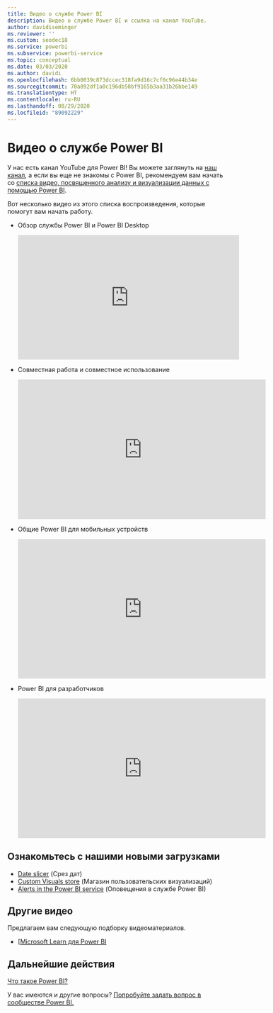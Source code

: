```yaml
---
title: Видео о службе Power BI
description: Видео о службе Power BI и ссылка на канал YouTube.
author: davidiseminger
ms.reviewer: ''
ms.custom: seodec18
ms.service: powerbi
ms.subservice: powerbi-service
ms.topic: conceptual
ms.date: 03/03/2020
ms.author: davidi
ms.openlocfilehash: 6bb0039c873dccec318fa9d16c7cf0c96e44b34e
ms.sourcegitcommit: 70a892df1a0c196db58bf9165b3aa31b26bbe149
ms.translationtype: HT
ms.contentlocale: ru-RU
ms.lasthandoff: 08/29/2020
ms.locfileid: "89092229"
---
```

# <a name="power-bi-videos"></a>Видео о службе Power BI
У нас есть канал YouTube для Power BI! Вы можете заглянуть на [наш канал](https://www.youtube.com/user/mspowerbi/videos), а если вы еще не знакомы с Power BI, рекомендуем вам начать со [списка видео, посвященного анализу и визуализации данных с помощью Power BI](https://www.youtube.com/playlist?list=PL1N57mwBHtN0JFoKSR0n-tBkUJHeMP2cP).

Вот несколько видео из этого списка воспроизведения, которые помогут вам начать работу.

* Обзор службы Power BI и Power BI Desktop
  
  <iframe width="500" height="281" src="https://www.youtube.com/embed/l2wy4XgQIu0" frameborder="0" allowfullscreen></iframe>
* Совместная работа и совместное использование
  
  <iframe width="560" height="315" src="https://www.youtube.com/embed/5DABLeJzQYM" frameborder="0" allow="autoplay; encrypted-media" allowfullscreen></iframe>
* Общие Power BI для мобильных устройств
  
  <iframe width="560" height="315" src="https://www.youtube.com/embed/07uBWhaCo78" frameborder="0" allow="autoplay; encrypted-media" allowfullscreen></iframe>

* Power BI для разработчиков
  <iframe width="560" height="315" src="https://www.youtube.com/embed/47uXJW1GIUY" frameborder="0" allow="autoplay; encrypted-media" allowfullscreen></iframe>  

## <a name="watch-some-of-our-new-uploads"></a>Ознакомьтесь с нашими новыми загрузками
* [Date slicer](https://youtu.be/V7i82ZZm0vw) (Срез дат)
* [Custom Visuals store](https://youtu.be/d-rXAJ3_uAo) (Магазин пользовательских визуализаций)
* [Alerts in the Power BI service](https://youtu.be/JbL2-HJ8clE) (Оповещения в службе Power BI)

## <a name="more-videos"></a>Другие видео
Предлагаем вам следующую подборку видеоматериалов.

* [[Microsoft Learn для Power BI](https://docs.microsoft.com/learn/powerplatform/power-bi?WT.mc_id=powerbi_landingpage-docs-link)

## <a name="next-steps"></a>Дальнейшие действия
[Что такое Power BI?](power-bi-overview.md)

У вас имеются и другие вопросы? [Попробуйте задать вопрос в сообществе Power BI.](https://community.powerbi.com/)
